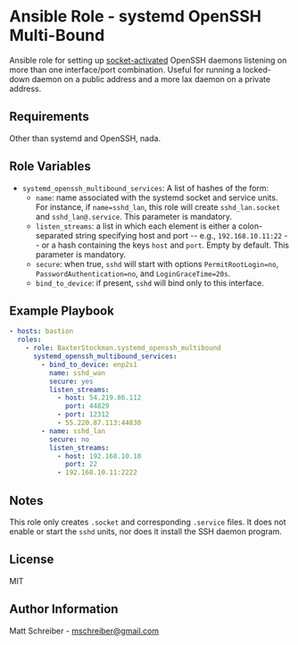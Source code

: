 # Ansible Role - systemd OpenSSH Multi-Bound

Ansible role for setting up
[socket-activated](https://www.freedesktop.org/software/systemd/man/systemd.socket.html)
OpenSSH daemons listening on more than one interface/port combination.  Useful
for running a locked-down daemon on a public address and a more lax daemon on
a private address.

## Requirements

Other than systemd and OpenSSH, nada.

## Role Variables

- `systemd_openssh_multibound_services`: A list of hashes of the form:
    - `name`: name associated with the systemd socket and service units.  For
      instance, if `name=sshd_lan`, this role will create `sshd_lan.socket` and
      `sshd_lan@.service`.  This parameter is mandatory.
    - `listen_streams`: a list in which each element is either a
      colon-separated string specifying host and port -- e.g.,
      `192.168.10.11:22` -- or a hash containing the keys `host` and `port`.
      Empty by default.  This parameter is mandatory.
    - `secure`: when true, `sshd` will start with options `PermitRootLogin=no`,
      `PasswordAuthentication=no`, and `LoginGraceTime=20s`.
    - `bind_to_device`: if present, `sshd` will bind only to this interface.

## Example Playbook

```yaml
- hosts: bastion
  roles:
    - role: BaxterStockman.systemd_openssh_multibound
      systemd_openssh_multibound_services:
        - bind_to_device: enp2s1
          name: sshd_wan
          secure: yes
          listen_streams:
            - host: 54.219.86.112
              port: 44829
            - port: 12312
            - 55.220.87.113:44830
        - name: sshd_lan
          secure: no
          listen_streams:
            - host: 192.168.10.10
              port: 22
            - 192.168.10.11:2222
```

## Notes

This role only creates `.socket` and corresponding `.service` files.  It does
not enable or start the `sshd` units, nor does it install the SSH daemon
program.

## License

MIT

## Author Information

Matt Schreiber - <mschreiber@gmail.com>
